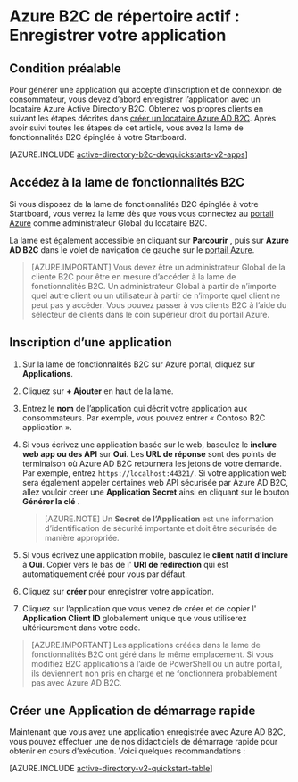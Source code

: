 <properties
    pageTitle="Azure B2C de répertoire actif : Inscription d’Application | Microsoft Azure"
    description="Comment enregistrer votre application avec Azure Active Directory B2C"
    services="active-directory-b2c"
    documentationCenter=""
    authors="swkrish"
    manager="mbaldwin"
    editor="bryanla"/>

<tags
    ms.service="active-directory-b2c"
    ms.workload="identity"
    ms.tgt_pltfrm="na"
    ms.devlang="na"
    ms.topic="get-started-article"
    ms.date="08/30/2016"
    ms.author="swkrish"/>


# <a name="azure-active-directory-b2c-register-your-application"></a>Azure B2C de répertoire actif : Enregistrer votre application

## <a name="prerequisite"></a>Condition préalable

Pour générer une application qui accepte d’inscription et de connexion de consommateur, vous devez d’abord enregistrer l’application avec un locataire Azure Active Directory B2C. Obtenez vos propres clients en suivant les étapes décrites dans [créer un locataire Azure AD B2C](active-directory-b2c-get-started.md). Après avoir suivi toutes les étapes de cet article, vous avez la lame de fonctionnalités B2C épinglée à votre Startboard.

[AZURE.INCLUDE [active-directory-b2c-devquickstarts-v2-apps](../../includes/active-directory-b2c-devquickstarts-v2-apps.md)]

## <a name="navigate-to-the-b2c-features-blade"></a>Accédez à la lame de fonctionnalités B2C

Si vous disposez de la lame de fonctionnalités B2C épinglée à votre Startboard, vous verrez la lame dès que vous vous connectez au [portail Azure](https://portal.azure.com/) comme administrateur Global du locataire B2C.

La lame est également accessible en cliquant sur **Parcourir** , puis sur **Azure AD B2C** dans le volet de navigation de gauche sur le [portail Azure](https://portal.azure.com/).

> [AZURE.IMPORTANT] Vous devez être un administrateur Global de la cliente B2C pour être en mesure d’accéder à la lame de fonctionnalités B2C. Un administrateur Global à partir de n’importe quel autre client ou un utilisateur à partir de n’importe quel client ne peut pas y accéder.  Vous pouvez passer à vos clients B2C à l’aide du sélecteur de clients dans le coin supérieur droit du portail Azure.

## <a name="register-an-application"></a>Inscription d’une application

1. Sur la lame de fonctionnalités B2C sur Azure portal, cliquez sur **Applications**.
2. Cliquez sur **+ Ajouter** en haut de la lame.
3. Entrez le **nom** de l’application qui décrit votre application aux consommateurs. Par exemple, vous pouvez entrer « Contoso B2C application ».
4. Si vous écrivez une application basée sur le web, basculez le **inclure web app ou des API** sur **Oui**. Les **URL de réponse** sont des points de terminaison où Azure AD B2C retournera les jetons de votre demande. Par exemple, entrez `https://localhost:44321/`. Si votre application web sera également appeler certaines web API sécurisée par Azure AD B2C, allez vouloir créer une **Application Secret** ainsi en cliquant sur le bouton **Générer la clé** .

    > [AZURE.NOTE] Un **Secret de l’Application** est une information d’identification de sécurité importante et doit être sécurisée de manière appropriée.

5. Si vous écrivez une application mobile, basculez le **client natif d’inclure** à **Oui**. Copier vers le bas de l' **URI de redirection** qui est automatiquement créé pour vous par défaut.
6. Cliquez sur **créer** pour enregistrer votre application.
7. Cliquez sur l’application que vous venez de créer et de copier l' **Application Client ID** globalement unique que vous utiliserez ultérieurement dans votre code.

> [AZURE.IMPORTANT] Les applications créées dans la lame de fonctionnalités B2C ont géré dans le même emplacement. Si vous modifiez B2C applications à l’aide de PowerShell ou un autre portail, ils deviennent non pris en charge et ne fonctionnera probablement pas avec Azure AD B2C.

## <a name="build-a-quick-start-application"></a>Créer une Application de démarrage rapide

Maintenant que vous avez une application enregistrée avec Azure AD B2C, vous pouvez effectuer une de nos didacticiels de démarrage rapide pour obtenir en cours d’exécution. Voici quelques recommandations :

[AZURE.INCLUDE [active-directory-v2-quickstart-table](../../includes/active-directory-b2c-quickstart-table.md)]
